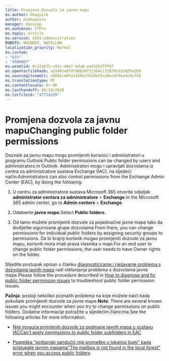```yaml
---
title: Promjena dozvola za javnu mapu
ms.author: dmaguire
author: msdmaguire
manager: dansimp
ms.audience: ITPro
ms.topic: article
ms.service: o365-administration
ROBOTS: NOINDEX, NOFOLLOW
localization_priority: Normal
ms.custom:
- "633"
- "3500007"
ms.assetid: 0c37ab75-c81c-44e7-bda8-ea43263f9fdf
ms.openlocfilehash: a2a902e8fdfd8628772364c173979c633d25a169
ms.sourcegitcommit: c6692ce0fa1358ec3529e59ca0ecdfdea4cdc759
ms.translationtype: MT
ms.contentlocale: hr-HR
ms.lasthandoff: 09/14/2020
ms.locfileid: "47714239"
---
```

# <a name="changing-public-folder-permissions"></a><span data-ttu-id="314c0-102">Promjena dozvola za javnu mapu</span><span class="sxs-lookup"><span data-stu-id="314c0-102">Changing public folder permissions</span></span>

<span data-ttu-id="314c0-103">Dozvole za javnu mapu mogu promijeniti korisnici i administratori u programu Outlook.</span><span class="sxs-lookup"><span data-stu-id="314c0-103">Public folder permissions can be changed by users and administrators in Outlook.</span></span> <span data-ttu-id="314c0-104">Administratori mogu i upravljati dozvolama iz centra za administratore sustava Exchange (IAC), na sljedeći način:</span><span class="sxs-lookup"><span data-stu-id="314c0-104">Administrators can also control permissions from the Exchange Admin Center (EAC), by doing the following:</span></span>
  
1. <span data-ttu-id="314c0-105">U centru za administratore sustava Microsoft 365 otvorite odjeljak **administrator centara za administratore** \> **Exchange**.</span><span class="sxs-lookup"><span data-stu-id="314c0-105">In the Microsoft 365 admin center, go to **Admin centers** \> **Exchange**.</span></span>

2. <span data-ttu-id="314c0-106">Odaberite **javne mape**.</span><span class="sxs-lookup"><span data-stu-id="314c0-106">Select **Public folders**.</span></span>

3. <span data-ttu-id="314c0-107">Od tamo možete promijeniti dozvole za pojedinačne javne mape tako da dodijelite sigurnosne grupe dozvolama.</span><span class="sxs-lookup"><span data-stu-id="314c0-107">From there, you can change permissions for individual public folders by assigning security groups to permissions.</span></span> <span data-ttu-id="314c0-108">Da bi krajnji korisnik mogao promijeniti dozvole za javnu mapu, korisnik mora imati prava vlasnika u mapi.</span><span class="sxs-lookup"><span data-stu-id="314c0-108">For an end user to change public folder permissions, the user needs to have Owner rights on the folder.</span></span>

<span data-ttu-id="314c0-109">Slijedite postupak opisan u članku [dijagnosticiranje i rješavanje problema s dozvolama javnih mapa](https://docs.microsoft.com/exchange/troubleshoot/public-folders/public-folder-permission-issues) radi otklanjanja problema s dozvolama javne mape.</span><span class="sxs-lookup"><span data-stu-id="314c0-109">Please follow the procedure described in [How to diagnose and fix public folder permission issues](https://docs.microsoft.com/exchange/troubleshoot/public-folders/public-folder-permission-issues) to troubleshoot public folder permission issues.</span></span>

<span data-ttu-id="314c0-110">**Pažnja**: postoji nekoliko poznatih problema na koje možete naići kada pokušate promijeniti dozvole za javne mape.</span><span class="sxs-lookup"><span data-stu-id="314c0-110">**Note**: There are several known issues you might encounter when you try to change permissions on public folders.</span></span> <span data-ttu-id="314c0-111">Dodatne informacije potražite u sljedećim člancima.</span><span class="sxs-lookup"><span data-stu-id="314c0-111">See the following articles for more information.</span></span>

- [<span data-ttu-id="314c0-112">Nije moguće primijeniti dozvole za podmape javnih mapa u sustavu IAC</span><span class="sxs-lookup"><span data-stu-id="314c0-112">Can't apply permissions to public folder subfolders in EAC</span></span>](https://docs.microsoft.com/exchange/troubleshoot/public-folders/can%E2%80%99t-apply-permissions-public-folder-subfolders)

- [<span data-ttu-id="314c0-113">Pogreška "poštanski sandučić nije pronađen u lokalnoj šumi" kada pristupate javnim mapama</span><span class="sxs-lookup"><span data-stu-id="314c0-113">"The mailbox is not found in the local forest" error when you access public folders</span></span>](https://docs.microsoft.com/exchange/troubleshoot/public-folders/mailbox-not-found-local-forest-public-folder)
